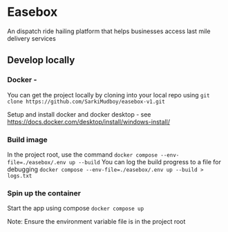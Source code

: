 # Easebox

An dispatch ride hailing platform that helps businesses access last mile delivery services

## Develop locally

### Docker -

You can get the project locally by cloning into your local repo using
`git clone https://github.com/SarkiMudboy/easebox-v1.git`

Setup and install docker and docker desktop - see https://docs.docker.com/desktop/install/windows-install/

### Build image

In the project root, use the command
`docker compose --env-file=./easebox/.env up --build`
You can log the build progress to a file for debugging
`docker compose --env-file=./easebox/.env up --build > logs.txt`

### Spin up the container

Start the app using compose
`docker compose up`

Note: Ensure the environment variable file is in the project root
